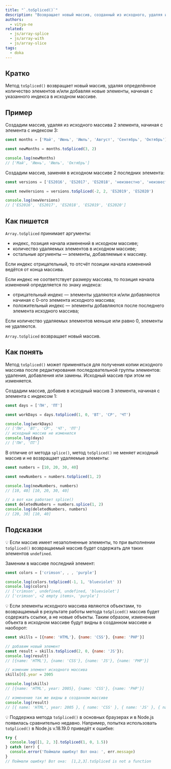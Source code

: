```yaml
---
title: "`.toSpliced()`"
description: "Возвращает новый массив, созданный из исходного, удаляя и/или добавляя новые элементы."
authors:
  - vitya-ne
related:
  - js/array-splice
  - js/array-with
  - js/array-slice
tags:
  - doka
---
```


## Кратко

Метод `toSpliced()` возвращает новый массив, удаляя определённое количество элементов и/или добавляя новые элементы, начиная с указанного индекса в исходном массиве.

## Пример

Создадим массив, удаляя из исходного массива 2 элемента, начиная с элемента с индексом 3:

```js
const months = ['Май', 'Июнь', 'Июль', 'Август', 'Сентябрь', 'Октябрь']

const newMonths = months.toSpliced(3, 2)

console.log(newMonths)
// ['Май', 'Июнь', 'Июль', 'Октябрь']
```

Создадим массив, заменяя в исходном массиве 2 последних элемента:

```js
const versions = ['ES2016', 'ES2017', 'ES2018', 'неизвестно', 'неизвестно']

const newVersions = versions.toSpliced(-2, 2, 'ES2019', 'ES2020')

console.log(newVersions)
// ['ES2016', 'ES2017', 'ES2018', 'ES2019', 'ES2020']
```

## Как пишется

`Array.toSpliced` принимает аргументы:

- индекс, позиция начала изменений в исходном массиве;
- количество удаляемых элементов в исходном массиве;
- остальные аргументы — элементы, добавляемые к массиву.

Если индекс отрицательный, то отсчёт позиции начала изменений ведётся от конца массива.

Если индекс не соответствует размеру массива, то позиция начала изменений определяется по знаку индекса:

- отрицательный индекс — элементы удаляются и/или добавляются начиная с 0-ого элемента исходного массива;
- положительный индекс — элементы добавляются после последнего элемента исходного массива;

Если количество удаляемых элементов меньше или равно 0, элементы не удаляются.

`Array.toSpliced` возвращает новый массив.

## Как понять

Метод `toSpliced()` может применяться для получения копии исходного массива после редактирования последовательной группы элементов: удаления, добавления или замены. Исходный массив при этом не изменяется.

Создадим массив, добавив в исходный массив 3 элемента, начиная с элемента с индексом 1:

```js
const days = ['ПН', 'ПТ']

const workDays = days.toSpliced(1, 0, 'ВТ', 'СР', 'ЧТ')

console.log(workDays)
// ['ПН', 'ВТ', 'СР', 'ЧТ', 'ПТ']
// исходный массив не изменился
console.log(days)
// ['ПН', 'ПТ']
```

В отличие от метода `splice()`, метод `toSpliced()` не меняет исходный массив и не возвращает удаляемые элементы:

```js
const numbers = [10, 20, 30, 40]

const newNumbers = numbers.toSpliced(1, 2)

console.log(newNumbers, numbers)
// [10, 40] [10, 20, 30, 40]

// а вот как работает splice()
const deletedNumbers = numbers.splice(1, 2)
console.log(deletedNumbers, numbers)
// [20, 30] [10, 40]
```

## Подсказки

💡 Если массив имеет незаполненные элементы, то при выполнении `toSpliced()` возвращаемый массив будет содержать для таких элементов `undefined`.

Заменим в массиве последний элемент:

```js
const colors = ['crimson', , , 'purple']

console.log(colors.toSpliced(-1, 1, 'blueviolet' ))
console.log(colors)
// ['crimson', undefined, undefined, 'blueviolet']
// ['crimson', <2 empty items>, 'purple']

```

💡 Если элементы исходного массива являются объектами, то возвращаемый в результате работы метода `toSpliced()` массив будет содержать ссылки, а не новые объекты. Таким образом, изменения объекта в исходном массиве будут видны в созданном массиве и наоборот:

```js
const skills = [{name: 'HTML'}, {name: 'CSS'}, {name: 'PHP'}]

// добавим новый элемент
const result = skills.toSpliced(2, 0, {name: 'JS'});
console.log(result)
// [{name: 'HTML'}, {name: 'CSS'}, {name: 'JS'}, {name: 'PHP'}]

// изменим элемент исходного массива
skills[0].year = 2005

console.log(skills)
// [{name: 'HTML', year: 2005}, {name: 'CSS'}, {name: 'PHP'}]

// изменение так же видны в созданном массиве
console.log(result)
// [{ name: 'HTML', year: 2005 }, { name: 'CSS' }, { name: 'JS' }, { name: 'PHP' }]
```

💡 Поддержка метода `toSpliced()` в основных браузерах и в Node.js появилась сравнительно недавно. Например, попытка использовать `toSpliced()` в Node.js v.18.19.0 приведёт к ошибке:

```js
try {
  console.log([1, 2, 3].toSpliced(1, 0, 1.5))
} catch (err) {
  console.error('Поймали ошибку! Вот она: ', err.message)
}
// Поймали ошибку! Вот она:  [1,2,3].toSpliced is not a function
